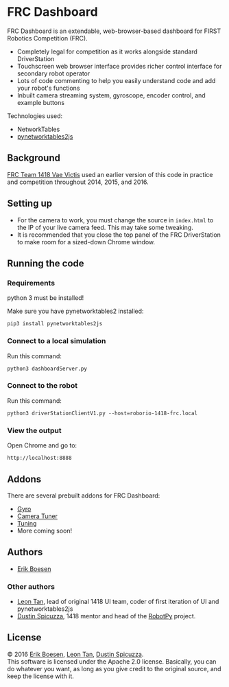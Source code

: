 # FRC Dashboard

FRC Dashboard is an extendable, web-browser-based dashboard for FIRST Robotics Competition (FRC).

* Completely legal for competition as it works alongside standard DriverStation
* Touchscreen web browser interface provides richer control interface for secondary robot operator
* Lots of code commenting to help you easily understand code and add your robot's functions
* Inbuilt camera streaming system, gyroscope, encoder control, and example buttons

Technologies used:
* NetworkTables
* [pynetworktables2js](https://github.com/robotpy/pynetworktables2js)

## Background

[FRC Team 1418 Vae Victis](https://github.com/frc1418) used an earlier version of this code in practice and competition throughout 2014, 2015, and 2016.

## Setting up

* For the camera to work, you must change the source in `index.html` to the IP of your live camera feed. This may take some tweaking.
* It is recommended that you close the top panel of the FRC DriverStation to make room for a sized-down Chrome window.

## Running the code

### Requirements

python 3 must be installed!

Make sure you have pynetworktables2 installed:

    pip3 install pynetworktables2js

### Connect to a local simulation

Run this command:

    python3 dashboardServer.py

### Connect to the robot

Run this command:

    python3 driverStationClientV1.py --host=roborio-1418-frc.local

### View the output

Open Chrome and go to:

    http://localhost:8888

## Addons

There are several prebuilt addons for FRC Dashboard:
* [Gyro](https://github.com/frcdashboard-gyro)
* [Camera Tuner](https://github.com/frcdashboard-cameratuner)
* [Tuning](https://github.com/frcdashboard-tuning)
* More coming soon!

## Authors

* [Erik Boesen](https://github.com/ErikBoesen)

### Other authors
* [Leon Tan](https://github.com/lleontan), lead of original 1418 UI team, coder of first iteration of UI and pynetworktables2js
* [Dustin Spicuzza](https://github.com/virtuald), 1418 mentor and head of the [RobotPy](http://github.com/robotpy) project.

## License

© 2016 [Erik Boesen](https://github.com/ErikBoesen), [Leon Tan](https://github.com/lleontan), [Dustin Spicuzza](https://github.com/virtuald).  
This software is licensed under the Apache 2.0 license. Basically, you can do whatever you want, as long as you give credit to the original source, and keep the license with it.